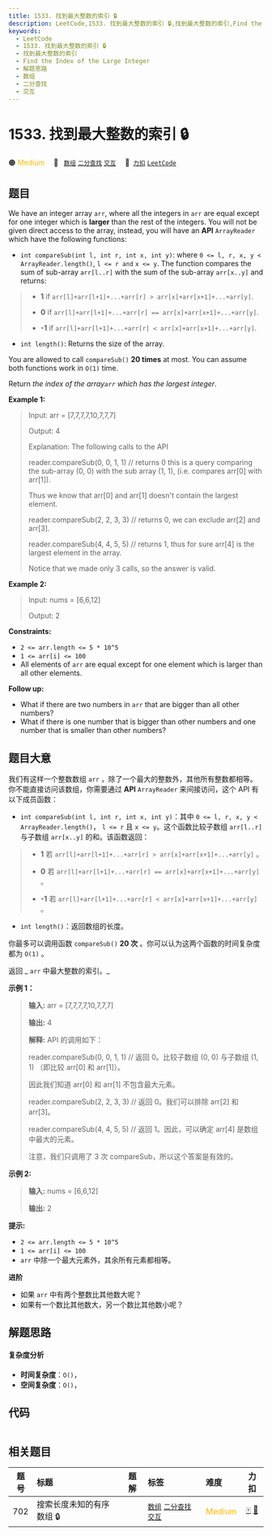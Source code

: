 ```yaml
---
title: 1533. 找到最大整数的索引 🔒
description: LeetCode,1533. 找到最大整数的索引 🔒,找到最大整数的索引,Find the Index of the Large Integer,解题思路,数组,二分查找,交互
keywords:
  - LeetCode
  - 1533. 找到最大整数的索引 🔒
  - 找到最大整数的索引
  - Find the Index of the Large Integer
  - 解题思路
  - 数组
  - 二分查找
  - 交互
---
```


# 1533. 找到最大整数的索引 🔒

🟠 <font color=#ffb800>Medium</font>&emsp; 🔖&ensp; [`数组`](/tag/array.md) [`二分查找`](/tag/binary-search.md) [`交互`](/tag/interactive.md)&emsp; 🔗&ensp;[`力扣`](https://leetcode.cn/problems/find-the-index-of-the-large-integer) [`LeetCode`](https://leetcode.com/problems/find-the-index-of-the-large-integer)

## 题目

We have an integer array `arr`, where all the integers in `arr` are equal
except for one integer which is **larger** than the rest of the integers. You
will not be given direct access to the array, instead, you will have an
**API** `ArrayReader` which have the following functions:

  * `int compareSub(int l, int r, int x, int y)`: where `0 <= l, r, x, y < ArrayReader.length()`, `l <= r and` `x <= y`. The function compares the sum of sub-array `arr[l..r]` with the sum of the sub-array `arr[x..y]` and returns: 
> 
> * **1** if `arr[l]+arr[l+1]+...+arr[r] > arr[x]+arr[x+1]+...+arr[y]`.
> 
> * **0** if `arr[l]+arr[l+1]+...+arr[r] == arr[x]+arr[x+1]+...+arr[y]`.
> 
> * **-1** if `arr[l]+arr[l+1]+...+arr[r] < arr[x]+arr[x+1]+...+arr[y]`.
  * `int length()`: Returns the size of the array.

You are allowed to call `compareSub()` **20 times** at most. You can assume
both functions work in `O(1)` time.

Return _the index of the array`arr` which has the largest integer_.



**Example 1:**

> Input: arr = [7,7,7,7,10,7,7,7]
> 
> Output: 4
> 
> Explanation: The following calls to the API
> 
> reader.compareSub(0, 0, 1, 1) // returns 0 this is a query comparing the sub-array (0, 0) with the sub array (1, 1), (i.e. compares arr[0] with arr[1]).
> 
> Thus we know that arr[0] and arr[1] doesn't contain the largest element.
> 
> reader.compareSub(2, 2, 3, 3) // returns 0, we can exclude arr[2] and arr[3].
> 
> reader.compareSub(4, 4, 5, 5) // returns 1, thus for sure arr[4] is the largest element in the array.
> 
> Notice that we made only 3 calls, so the answer is valid.

**Example 2:**

> Input: nums = [6,6,12]
> 
> Output: 2

**Constraints:**

  * `2 <= arr.length <= 5 * 10^5`
  * `1 <= arr[i] <= 100`
  * All elements of `arr` are equal except for one element which is larger than all other elements.



**Follow up:**

  * What if there are two numbers in `arr` that are bigger than all other numbers?
  * What if there is one number that is bigger than other numbers and one number that is smaller than other numbers?


## 题目大意

我们有这样一个整数数组 `arr` ，除了一个最大的整数外，其他所有整数都相等。你不能直接访问该数组，你需要通过 **API** `ArrayReader`
来间接访问，这个 API 有以下成员函数：

  * `int compareSub(int l, int r, int x, int y)`：其中 `0 <= l, r, x, y < ArrayReader.length()`， `l <= r` 且 `x <= y`。这个函数比较子数组 `arr[l..r]` 与子数组 `arr[x..y]` 的和。该函数返回： 
> 
> * **1**  若 `arr[l]+arr[l+1]+...+arr[r] > arr[x]+arr[x+1]+...+arr[y]` 。
> 
> * **0**  若 `arr[l]+arr[l+1]+...+arr[r] == arr[x]+arr[x+1]+...+arr[y]` 。
> 
> * **-1**  若 `arr[l]+arr[l+1]+...+arr[r] < arr[x]+arr[x+1]+...+arr[y]` 。
  * `int length()`：返回数组的长度。

你最多可以调用函数 `compareSub()` **20 次** 。你可以认为这两个函数的时间复杂度都为 `O(1)` 。

返回 _ `arr` 中最大整数的索引。_



**示例 1：**

> 
> 
> 
> 
> 
> **输入:** arr = [7,7,7,7,10,7,7,7]
> 
> **输出:** 4
> 
> **解释:** API 的调用如下：
> 
> reader.compareSub(0, 0, 1, 1) // 返回 0。比较子数组 (0, 0) 与子数组 (1, 1) （即比较 arr[0] 和 arr[1]）。
> 
> 因此我们知道 arr[0] 和 arr[1] 不包含最大元素。
> 
> reader.compareSub(2, 2, 3, 3) // 返回 0。我们可以排除 arr[2] 和 arr[3]。
> 
> reader.compareSub(4, 4, 5, 5) // 返回 1。因此，可以确定 arr[4] 是数组中最大的元素。
> 
> 注意，我们只调用了 3 次 compareSub，所以这个答案是有效的。
> 
> 

**示例 2:**

> 
> 
> 
> 
> 
> **输入:** nums = [6,6,12]
> 
> **输出:** 2
> 
> 



**提示:**

  * `2 <= arr.length <= 5 * 10^5`
  * `1 <= arr[i] <= 100`
  * `arr` 中除一个最大元素外，其余所有元素都相等。



**进阶**

  * 如果 `arr` 中有两个整数比其他数大呢？
  * 如果有一个数比其他数大，另一个数比其他数小呢？


## 解题思路

#### 复杂度分析

- **时间复杂度**：`O()`，
- **空间复杂度**：`O()`，

## 代码

```javascript

```

## 相关题目

<!-- prettier-ignore -->
| 题号 | 标题 | 题解 | 标签 | 难度 | 力扣 |
| :------: | :------ | :------: | :------ | :------ | :------: |
| 702 | 搜索长度未知的有序数组 🔒 |  |  [`数组`](/tag/array.md) [`二分查找`](/tag/binary-search.md) [`交互`](/tag/interactive.md) | <font color=#ffb800>Medium</font> | [🀄️](https://leetcode.cn/problems/search-in-a-sorted-array-of-unknown-size) [🔗](https://leetcode.com/problems/search-in-a-sorted-array-of-unknown-size) |